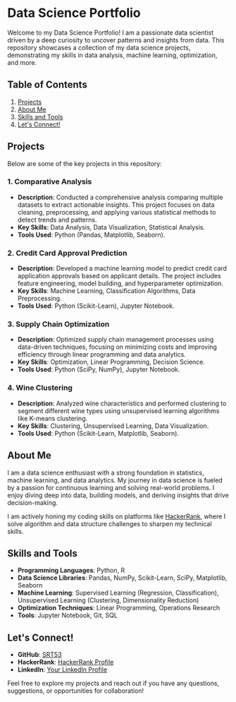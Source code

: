 # Data Science Portfolio

Welcome to my Data Science Portfolio! I am a passionate data scientist driven by a deep curiosity to uncover patterns and insights from data. This repository showcases a collection of my data science projects, demonstrating my skills in data analysis, machine learning, optimization, and more.

## Table of Contents
1. [Projects](#projects)
2. [About Me](#about-me)
3. [Skills and Tools](#skills-and-tools)
4. [Let's Connect!](#lets-connect)

## Projects

Below are some of the key projects in this repository:

### 1. Comparative Analysis
- **Description**: Conducted a comprehensive analysis comparing multiple datasets to extract actionable insights. This project focuses on data cleaning, preprocessing, and applying various statistical methods to detect trends and patterns.
- **Key Skills**: Data Analysis, Data Visualization, Statistical Analysis.
- **Tools Used**: Python (Pandas, Matplotlib, Seaborn).

### 2. Credit Card Approval Prediction
- **Description**: Developed a machine learning model to predict credit card application approvals based on applicant details. The project includes feature engineering, model building, and hyperparameter optimization.
- **Key Skills**: Machine Learning, Classification Algorithms, Data Preprocessing.
- **Tools Used**: Python (Scikit-Learn), Jupyter Notebook.

### 3. Supply Chain Optimization
- **Description**: Optimized supply chain management processes using data-driven techniques, focusing on minimizing costs and improving efficiency through linear programming and data analytics.
- **Key Skills**: Optimization, Linear Programming, Decision Science.
- **Tools Used**: Python (SciPy, NumPy), Jupyter Notebook.

### 4. Wine Clustering
- **Description**: Analyzed wine characteristics and performed clustering to segment different wine types using unsupervised learning algorithms like K-means clustering.
- **Key Skills**: Clustering, Unsupervised Learning, Data Visualization.
- **Tools Used**: Python (Scikit-Learn, Matplotlib, Seaborn).

## About Me

I am a data science enthusiast with a strong foundation in statistics, machine learning, and data analytics. My journey in data science is fueled by a passion for continuous learning and solving real-world problems. I enjoy diving deep into data, building models, and deriving insights that drive decision-making.

I am actively honing my coding skills on platforms like [HackerRank](https://www.hackerrank.com/profile/suhasreddy53), where I solve algorithm and data structure challenges to sharpen my technical skills.

## Skills and Tools
- **Programming Languages**: Python, R
- **Data Science Libraries**: Pandas, NumPy, Scikit-Learn, SciPy, Matplotlib, Seaborn
- **Machine Learning**: Supervised Learning (Regression, Classification), Unsupervised Learning (Clustering, Dimensionality Reduction)
- **Optimization Techniques**: Linear Programming, Operations Research
- **Tools**: Jupyter Notebook, Git, SQL

## Let's Connect!
- **GitHub**: [SRT53](https://github.com/SRT53/Data_Science_Portfolio)
- **HackerRank**: [HackerRank Profile](https://www.hackerrank.com/profile/suhasreddy53)
- **LinkedIn**: [Your LinkedIn Profile](https://www.linkedin.com/in/suhaas-reddy-thakkala-b87963193)

Feel free to explore my projects and reach out if you have any questions, suggestions, or opportunities for collaboration!
